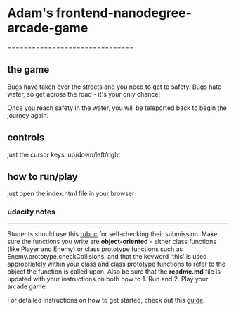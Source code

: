 # Adam's frontend-nanodegree-arcade-game
===============================


## the game

Bugs have taken over the streets and you need to get to safety. Bugs hate water, so get across the road - it's your only chance!

Once you reach safety in the water, you will be teleported back to begin the journey again.

## controls

just the cursor keys: up/down/left/right


## how to run/play

just open the index.html file in your browser


### udacity notes
---

Students should use this [rubric](https://review.udacity.com/#!/projects/2696458597/rubric) for self-checking their submission. Make sure the functions you write are **object-oriented** - either class functions (like Player and Enemy) or class prototype functions such as Enemy.prototype.checkCollisions, and that the keyword 'this' is used appropriately within your class and class prototype functions to refer to the object the function is called upon. Also be sure that the **readme.md** file is updated with your instructions on both how to 1. Run and 2. Play your arcade game.

For detailed instructions on how to get started, check out this [guide](https://docs.google.com/document/d/1v01aScPjSWCCWQLIpFqvg3-vXLH2e8_SZQKC8jNO0Dc/pub?embedded=true).

